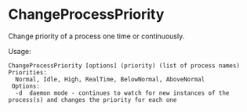 # ChangeProcessPriority
Change priority of a process one time or continuously.

Usage:

```
ChangeProcessPriority [options] (priority) (list of process names)
Priorities:
  Normal, Idle, High, RealTime, BelowNormal, AboveNormal
 Options:
  -d  daemon mode - continues to watch for new instances of the process(s) and changes the priority for each one
```
